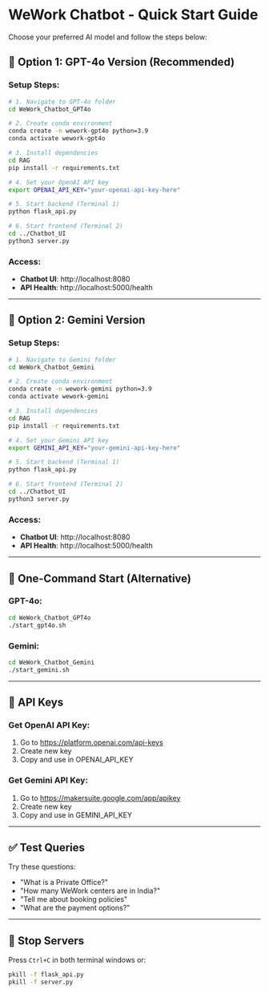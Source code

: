 # WeWork Chatbot - Quick Start Guide

Choose your preferred AI model and follow the steps below:

## 🤖 Option 1: GPT-4o Version (Recommended)

### Setup Steps:
```bash
# 1. Navigate to GPT-4o folder
cd WeWork_Chatbot_GPT4o

# 2. Create conda environment
conda create -n wework-gpt4o python=3.9
conda activate wework-gpt4o

# 3. Install dependencies
cd RAG
pip install -r requirements.txt

# 4. Set your OpenAI API key
export OPENAI_API_KEY="your-openai-api-key-here"

# 5. Start backend (Terminal 1)
python flask_api.py

# 6. Start frontend (Terminal 2)
cd ../Chatbot_UI
python3 server.py
```

### Access:
- **Chatbot UI**: http://localhost:8080
- **API Health**: http://localhost:5000/health

---

## 💎 Option 2: Gemini Version

### Setup Steps:
```bash
# 1. Navigate to Gemini folder
cd WeWork_Chatbot_Gemini

# 2. Create conda environment
conda create -n wework-gemini python=3.9
conda activate wework-gemini

# 3. Install dependencies
cd RAG
pip install -r requirements.txt

# 4. Set your Gemini API key
export GEMINI_API_KEY="your-gemini-api-key-here"

# 5. Start backend (Terminal 1)
python flask_api.py

# 6. Start frontend (Terminal 2)
cd ../Chatbot_UI
python3 server.py
```

### Access:
- **Chatbot UI**: http://localhost:8080
- **API Health**: http://localhost:5000/health

---

## 🚀 One-Command Start (Alternative)

### GPT-4o:
```bash
cd WeWork_Chatbot_GPT4o
./start_gpt4o.sh
```

### Gemini:
```bash
cd WeWork_Chatbot_Gemini
./start_gemini.sh
```

---

## 🔧 API Keys

### Get OpenAI API Key:
1. Go to https://platform.openai.com/api-keys
2. Create new key
3. Copy and use in OPENAI_API_KEY

### Get Gemini API Key:
1. Go to https://makersuite.google.com/app/apikey
2. Create new key
3. Copy and use in GEMINI_API_KEY

---

## ✅ Test Queries

Try these questions:
- "What is a Private Office?"
- "How many WeWork centers are in India?"
- "Tell me about booking policies"
- "What are the payment options?"

---

## 🛑 Stop Servers

Press `Ctrl+C` in both terminal windows or:
```bash
pkill -f flask_api.py
pkill -f server.py
```
